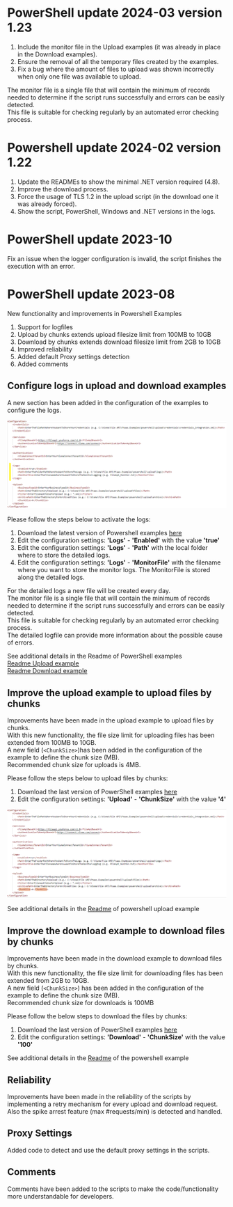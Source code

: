 # PowerShell update 2024-03 version 1.23
1. Include the monitor file in the Upload examples (it was already in place in the Download examples).
2. Ensure the removal of all the temporary files created by the examples.
3. Fix a bug where the amount of files to upload was shown incorrectly when only one file was available to upload.

The monitor file is a single file that will contain the minimum of records needed to determine if the script runs successfully and errors can be easily detected.  
This file is suitable for checking regularly by an automated error checking process.  

# Powershell update 2024-02 version 1.22

1. Update the READMEs to show the minimal .NET version required (4.8).
2. Improve the download process.
3. Force the usage of TLS 1.2 in the upload script (in the download one it was already forced).
4. Show the script, PowerShell, Windows and .NET versions in the logs.

# PowerShell update 2023-10

Fix an issue when the logger configuration is invalid, the script finishes the execution with an error.

# PowerShell update 2023-08

New functionality and improvements in Powershell Examples

1. Support for logfiles
2. Upload by chunks extends upload filesize limit from 100MB to 10GB
3. Download by chunks extends download filesize limit from 2GB to 10GB
4. Improved reliability
5. Added default Proxy settings detection
6. Added comments


## Configure logs in upload and download examples

A new section has been added in the configuration of the examples to configure the logs.

![Logs Config Section](images/imageLogs.png)

Please follow the steps below to activate the logs:

1. Download the latest version of Powershell examples [here](https://github.com/VR-API-Integration/file-api-integration-examples)
2. Edit the configuration settings: **'Logs'** - **'Enabled'** with the value **'true'**
3. Edit the configuration settings: **'Logs'** - **'Path'** with the local folder where to store the detailed logs.
4. Edit the configuration settings: **'Logs'** - **'MonitorFile'** with the filename where you want to store the monitor logs. The MonitorFile is stored along the detailed logs.

For the detailed logs a new file will be created every day.  
The monitor file is a single file that will contain the minimum of records needed to determine if the script runs successfully and errors can be easily detected.  
This file is suitable for checking regularly by an automated error checking process.  
The detailed logfile can provide more information about the possible cause of errors.  

See additional details in the Readme of PowerShell examples  
[Readme Upload example](https://github.com/VR-API-Integration/file-api-integration-examples/blob/main/powershell/upload/README.md)  
[Readme Download example](https://github.com/VR-API-Integration/file-api-integration-examples/blob/main/powershell/download/README.md)   

## Improve the upload example to upload files by chunks 

Improvements have been made in the upload example to upload files by chunks.  
With this new functionality, the file size limit for uploading files has been extended from 100MB to 10GB.  
A new field (`<ChunkSize>`)has been added in the configuration of the example to define the chunk size (MB).  
Recommended chunk size for uploads is 4MB.

Please follow the steps below to upload files by chunks:

1. Download the last version of PowerShell examples [here](https://github.com/VR-API-Integration/file-api-integration-examples)
2. Edit the configuration settings: **'Upload'** - **'ChunkSize'** with the value **'4'**

![Upload ChunkSize](images/imageChunks.png)

See additional details in the [Readme](https://github.com/VR-API-Integration/file-api-integration-examples/blob/main/powershell/upload/README.md) of powershell upload example


## Improve the download example to download files by chunks

Improvements have been made in the download example to download files by chunks.  
With this new functionality, the file size limit for downloading files has been extended from 2GB to 10GB.  
A new field (`<ChunkSize>`) has been added in the configuration of the example to define the chunk size (MB).  
Recommended chunk size for downloads is 100MB  

Please follow the below steps to download the files by chunks:

1. Download the last version of PowerShell examples [here](https://github.com/VR-API-Integration/file-api-integration-examples) 
2. Edit the configuration settings: **'Download'** - **'ChunkSize'** with the value **'100'**

See additional details in the [Readme](https://github.com/VR-API-Integration/file-api-integration-examples/blob/main/powershell/download/README.md) of the powershell example

## Reliability

Improvements have been made in the reliability of the scripts by implementing a retry mechanism for every upload and download request.  
Also the spike arrest feature (max #requests/min) is detected and handled.

## Proxy Settings

Added code to detect and use the default proxy settings in the scripts.

## Comments

Comments have been added to the scripts to make the code/functionality more understandable for developers.


